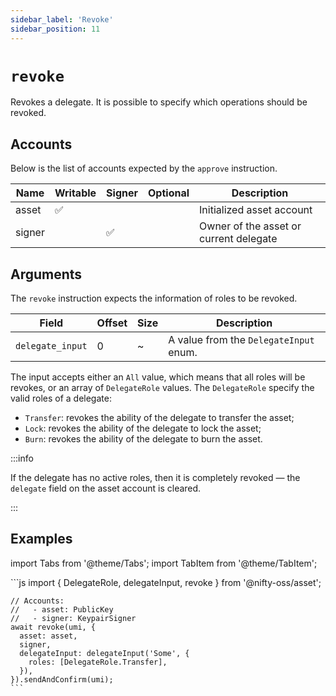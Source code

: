 ```yaml
---
sidebar_label: 'Revoke'
sidebar_position: 11
---
```


# `revoke`

Revokes a delegate. It is possible to specify which operations should be revoked.

## Accounts

Below is the list of accounts expected by the `approve` instruction.

| Name             | Writable | Signer | Optional | Description |
|------------------|----------|--------|----------|-------------|
| asset            | ✅       |        |          | Initialized asset account |
| signer            |          | ✅     |         | Owner of the asset or current delegate |

## Arguments

The `revoke` instruction expects the information of roles to be revoked.

| Field             | Offset | Size | Description |
|-------------------|--------|------|-------------|
| `delegate_input`  | 0      | ~    | A value from the `DelegateInput` enum. |

The input accepts either an `All` value, which means that all roles will be revokes, or an array of `DelegateRole` values. The `DelegateRole` specify the valid roles of a delegate:
- `Transfer`: revokes the ability of the delegate to transfer the asset;
- `Lock`: revokes the ability of the delegate to lock the asset;
- `Burn`: revokes the ability of the delegate to burn the asset.

:::info

If the delegate has no active roles, then it is completely revoked &mdash; the `delegate` field on the asset account is cleared.

:::

## Examples

import Tabs from '@theme/Tabs';
import TabItem from '@theme/TabItem';

<Tabs>
  <TabItem value="javascript" label="JavaScript" default>
    ```js
    import { DelegateRole, delegateInput, revoke } from '@nifty-oss/asset';

    // Accounts:
    //   - asset: PublicKey
    //   - signer: KeypairSigner
    await revoke(umi, {
      asset: asset,
      signer,
      delegateInput: delegateInput('Some', {
        roles: [DelegateRole.Transfer],
      }),
    }).sendAndConfirm(umi);
    ```
  </TabItem>
</Tabs>
